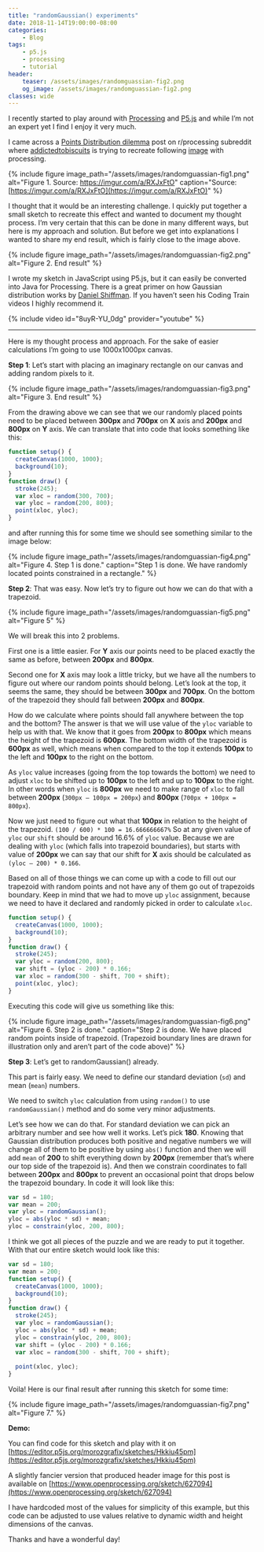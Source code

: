 ```yaml
---
title: "randomGaussian() experiments"
date: 2018-11-14T19:00:00-08:00
categories:
    - Blog
tags:
    - p5.js
    - processing
    - tutorial
header:
    teaser: /assets/images/randomguassian-fig2.png
    og_image: /assets/images/randomguassian-fig2.png
classes: wide
---
```


I recently started to play around with [Processing](https://processing.org/) and [P5.js](https://p5js.org/) and while I’m not an expert yet I find I enjoy it very much.

I came across a [Points Distribution dilemma](https://www.reddit.com/r/processing/comments/9wutfp/point_distribution_dilemma/) post on r/processing subreddit where [addictedtobiscuits](https://www.reddit.com/user/addictedtobiscuits) is trying to recreate following [image](https://imgur.com/a/RXJxFtO) with processing.

{% include figure image_path="/assets/images/randomguassian-fig1.png" alt="Figure 1. Source: https://imgur.com/a/RXJxFtO" caption="Source: [https://imgur.com/a/RXJxFtO](https://imgur.com/a/RXJxFtO)" %}

I thought that it would be an interesting challenge. I quickly put together a small sketch to recreate this effect and wanted to document my thought process. I’m very certain that this can be done in many different ways, but here is my approach and solution. But before we get into explanations I wanted to share my end result, which is fairly close to the image above.

{% include figure image_path="/assets/images/randomguassian-fig2.png" alt="Figure 2. End result" %}

I wrote my sketch in JavaScript using P5.js, but it can easily be converted into Java for Processing. There is a great primer on how Gaussian distribution works by [Daniel Shiffman](https://shiffman.net/). If you haven’t seen his Coding Train videos I highly recommend it.

{% include video id="8uyR-YU_0dg" provider="youtube" %}

* * *

Here is my thought process and approach. For the sake of easier calculations I’m going to use 1000x1000px canvas.

**Step 1**: Let’s start with placing an imaginary rectangle on our canvas and adding random pixels to it.

{% include figure image_path="/assets/images/randomguassian-fig3.png" alt="Figure 3. End result" %}

From the drawing above we can see that we our randomly placed points need to be placed between **300px** and **700px** on **X** axis and **200px** and **800px** on **Y** axis. We can translate that into code that looks something like this:

~~~javascript
function setup() {
  createCanvas(1000, 1000);
  background(10);
}
function draw() {
  stroke(245);
  var xloc = random(300, 700);
  var yloc = random(200, 800);
  point(xloc, yloc);
}
~~~

and after running this for some time we should see something similar to the image below:

{% include figure image_path="/assets/images/randomguassian-fig4.png" alt="Figure 4. Step 1 is done." caption="Step 1 is done. We have randomly located points constrained in a rectangle." %}

**Step 2**: That was easy. Now let’s try to figure out how we can do that with a trapezoid.

{% include figure image_path="/assets/images/randomguassian-fig5.png" alt="Figure 5" %}

We will break this into 2 problems.

First one is a little easier. For **Y** axis our points need to be placed exactly the same as before, between **200px** and **800px**.

Second one for **X** axis may look a little tricky, but we have all the numbers to figure out where our random points should belong. Let’s look at the top, it seems the same, they should be between **300px** and **700px**. On the bottom of the trapezoid they should fall between **200px** and **800px**.

How do we calculate where points should fall anywhere between the top and the bottom? The answer is that we will use value of the `yloc` variable to help us with that. We know that it goes from **200px** to **800px** which means the height of the trapezoid is **600px**. The bottom width of the trapezoid is **600px** as well, which means when compared to the top it extends **100px** to the left and **100px** to the right on the bottom.

As `yloc` value increases (going from the top towards the bottom) we need to adjust `xloc` to be shifted up to **100px** to the left and up to **100px** to the right. In other words when `yloc` is **800px** we need to make range of `xloc` to fall between **200px** (`300px — 100px = 200px`) and **800px** (`700px + 100px = 800px`).

Now we just need to figure out what that **100px** in relation to the height of the trapezoid. `(100 / 600) * 100 = 16.666666667%` So at any given value of `yloc` our `shift` should be around 16.6% of `yloc` value. Because we are dealing with `yloc` (which falls into trapezoid boundaries), but starts with value of **200px** we can say that our shift for **X** axis should be calculated as `(yloc — 200) * 0.166`.

Based on all of those things we can come up with a code to fill out our trapezoid with random points and not have any of them go out of trapezoids boundary. Keep in mind that we had to move up `yloc` assignment, because we need to have it declared and randomly picked in order to calculate `xloc`.

~~~javascript
function setup() {
  createCanvas(1000, 1000);
  background(10);
}
function draw() {
  stroke(245);
  var yloc = random(200, 800);
  var shift = (yloc - 200) * 0.166;
  var xloc = random(300 - shift, 700 + shift);
  point(xloc, yloc);
}
~~~

Executing this code will give us something like this:

{% include figure image_path="/assets/images/randomguassian-fig6.png" alt="Figure 6. Step 2 is done." caption="Step 2 is done. We have placed random points inside of trapezoid. (Trapezoid boundary lines are drawn for illustration only and aren’t part of the code above)" %}

**Step 3**: Let’s get to randomGaussian() already.

This part is fairly easy. We need to define our standard deviation (`sd`) and mean (`mean`) numbers.

We need to switch `yloc` calculation from using `random()` to use `randomGaussian()` method and do some very minor adjustments.

Let’s see how we can do that. For standard deviation we can pick an arbitrary number and see how well it works. Let’s pick **180**. Knowing that Gaussian distribution produces both positive and negative numbers we will change all of them to be positive by using `abs()` function and then we will add `mean` of **200** to shift everything down by **200px** (remember that’s where our top side of the trapezoid is). And then we constrain coordinates to fall between **200px** and **800px** to prevent an occasional point that drops below the trapezoid boundary. In code it will look like this:

~~~javascript
var sd = 180;
var mean = 200;
var yloc = randomGaussian();
yloc = abs(yloc * sd) + mean;
yloc = constrain(yloc, 200, 800);
~~~

I think we got all pieces of the puzzle and we are ready to put it together. With that our entire sketch would look like this:

~~~javascript
var sd = 180;
var mean = 200;
function setup() {
  createCanvas(1000, 1000);
  background(10);
}
function draw() {
  stroke(245);
  var yloc = randomGaussian();
  yloc = abs(yloc * sd) + mean;
  yloc = constrain(yloc, 200, 800);
  var shift = (yloc - 200) * 0.166;
  var xloc = random(300 - shift, 700 + shift);
  
  point(xloc, yloc);
}
~~~

Voila! Here is our final result after running this sketch for some time:

{% include figure image_path="/assets/images/randomguassian-fig7.png" alt="Figure 7." %}

**Demo:**

<div id="sketch-holder"></div>

<script src="https://cdnjs.cloudflare.com/ajax/libs/p5.js/0.9.0/p5.min.js"></script>
<script>
var sd = 180;
var mean = 200;

function setup() {
  var canvas = createCanvas(1000, 1000);
  canvas.parent('sketch-holder');
  background(10);
}

function draw() {
  stroke(245);

  var yloc = randomGaussian();
  yloc = abs(yloc * sd) + mean;
  yloc = constrain(yloc, 200, 800);
  
  
  var shift = (yloc - 200) * 0.166;
  var xloc = random(300 - shift, 700 + shift);
  
  point(xloc, yloc);
}
</script>

You can find code for this sketch and play with it on [https://editor.p5js.org/morozgrafix/sketches/Hkkiu45pm](https://editor.p5js.org/morozgrafix/sketches/Hkkiu45pm)

A slightly fancier version that produced header image for this post is available on [https://www.openprocessing.org/sketch/627094](https://www.openprocessing.org/sketch/627094)

I have hardcoded most of the values for simplicity of this example, but this code can be adjusted to use values relative to dynamic width and height dimensions of the canvas.

Thanks and have a wonderful day!